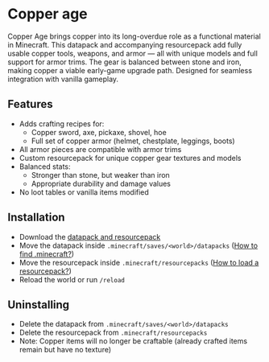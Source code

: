 # Copper age

Copper Age brings copper into its long-overdue role as a functional material in Minecraft.
This datapack and accompanying resourcepack add fully usable copper tools, weapons, and armor — all with unique models and full support for armor trims.
The gear is balanced between stone and iron, making copper a viable early-game upgrade path. Designed for seamless integration with vanilla gameplay.

## Features

- Adds crafting recipes for:
  - Copper sword, axe, pickaxe, shovel, hoe
  - Full set of copper armor (helmet, chestplate, leggings, boots)
- All armor pieces are compatible with armor trims
- Custom resourcepack for unique copper gear textures and models
- Balanced stats:
  - Stronger than stone, but weaker than iron
  - Appropriate durability and damage values
- No loot tables or vanilla items modified

## Installation

- Download the [datapack and resourcepack](https://github.com/Neluxx/copper-age/releases/latest)
- Move the datapack inside ``.minecraft/saves/<world>/datapacks`` ([How to find .minecraft?](https://minecraft.wiki/w/.minecraft#Locating))
- Move the resourcepack inside ``.minecraft/resourcepacks`` ([How to load a resourcepack?](https://minecraft.wiki/w/Resource_pack#Behavior))
- Reload the world or run ``/reload``

## Uninstalling

- Delete the datapack from ``.minecraft/saves/<world>/datapacks``
- Delete the resourcepack from ``.minecraft/resourcepacks``
- Note: Copper items will no longer be craftable (already crafted items remain but have no texture)

